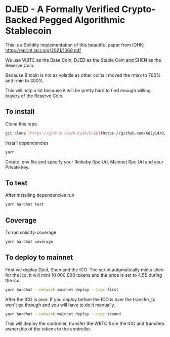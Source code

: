 # DJED - A Formally Verified Crypto-Backed Pegged Algorithmic Stablecoin

This is a Solidity implementation of this beautiful paper from IOHK: https://eprint.iacr.org/2021/1069.pdf

We use WBTC as the Base Coin, DJED as the Stable Coin and SHEN as the Reserve Coin.

Because Bitcoin is not as volatile as other coins I moved the rmax to 700% and rmin to 300%

This will help a lot because it will be pretty hard to find enough willing buyers of the Reserve Coin.


## To install

Clone this repo
```bash
git clone [https://github.com/Kuly14/DJED](https://github.com/Kuly14/DJED.git)
```

Install dependencies

```bash
yarn
```

Create .env file and specify your Rinkeby Rpc Url, Mainnet Rpc Url and your Private key.

## To test

After installing dependencies run

```bash
yarn hardhat test
```

## Coverage

To run solidity-coverage

```bash
yarn hardhat coverage
```


## To deploy to mainnet

First we deploy Djed, Shen and the ICO. The script automatically mints shen for the ico. It will mint 10 000 000 tokens and the price is set to 4.5$ during the ico.

```bash 
yarn hardhat --network mainnet deploy --tags first
```

After the ICO is over. If you deploy before the ICO is over the transfer_tx won't go through and you will have to do it manually.

```bash
yarn hardhat --network mainnet deploy --tags second
```

This will deploy the controller, transfer the WBTC from the ICO and transfers ownership of the tokens to the controller.

